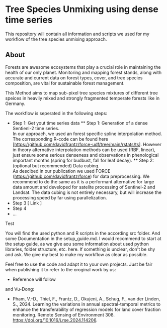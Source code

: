 # Tree Species Unmixing using dense time series
This repository will contain all information and scripts we used for my workflow of the tree species unmixing approach. 

## About
Forests are awesome ecosystems that play a crucial role in maintaining the health of our only planet.
Monitoring and mapping forest stands, along with accurate and current data on forest types, cover, and tree species composition, are vital for sustainable forest management.

This Method aims to map sub-pixel tree species mixtures of different tree speices in heavily mixed and strongly fragmented temperate forests like in Germany.

The workflow is seperated in the following steps:
* Step 1: Get yout time series data
** Step 1: Generation of a dense Sentienl-2 time series.\
          In our approach, we used an forest specific spline interpolation method. The corresponding R-code can be found here [<a href="https://github.com/davidfrantz/force-udf/tree/main/rstats/ts" >https://github.com/davidfrantz/force-udf/tree/main/rstats/ts</a>]. However in theory alternative interpolation methods can be used (RBF, linear), just ensure some serious denseness and observations in phenological important months (spring for budbust, fall for leaf decay).
** Step 2: (optional but recommended) Data cubing.\
As descibed in our publication we used FORCE (<a href="https://github.com/davidfrantz/force" >https://github.com/davidfrantz/force</a>) for data preprocessing. We recommend to do the same as it is a performant alternative for large data amount and developed for satelite processing of Sentinel-2 and Landsat. The data cubing is not entirely necessary, but will increase the processing speed by far using parallelization.
* Step 3 [ Link ]
* Step 4
* ...

Test

You will find the used python and R scripts in the according src folder. And some Documentation in the setup_guide.md.
I would recommend to start at the setup guide, as we give aou some information about used python libraries, folder structure, etc. here.
If something is unclear, don't be shy and ask. We give my best to make my workflow as clear as possible.

Feel free to use the code and adapt it to your own projects.
Just be fair when publishing it to refer to the oroginal work by us:

* Reference will follow

and Vu-Dong:

* Pham, V.-D., Thiel, F., Frantz, D., Okujeni, A., Schug, F., van der Linden, S., 2024. Learning the variations in annual spectral-temporal metrics to enhance the transferability of regression models for land cover fraction monitoring. Remote Sensing of Environment 308. https://doi.org/10.1016/j.rse.2024.114206.



